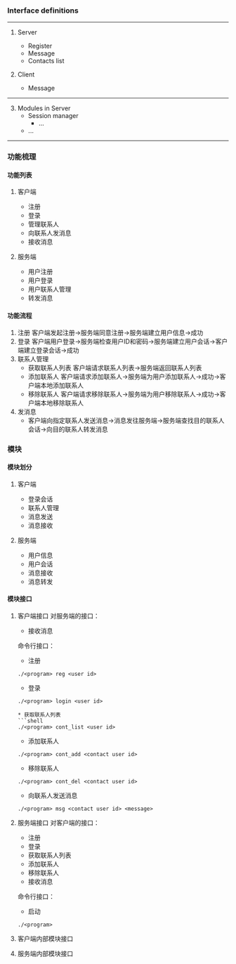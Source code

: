 ### Interface definitions

------------------------------
1. Server
    * Register
    * Message
    * Contacts list

2. Client
    * Message

------------------------------
3. Modules in Server
    * Session manager
        * ...
    * ...


--------
### 功能梳理
#### 功能列表
1. 客户端
   * 注册
   * 登录
   * 管理联系人
   * 向联系人发消息
   * 接收消息

2. 服务端
   * 用户注册
   * 用户登录
   * 用户联系人管理
   * 转发消息

#### 功能流程
1. 注册
   客户端发起注册->服务端同意注册->服务端建立用户信息->成功
2. 登录
   客户端用户登录->服务端检查用户ID和密码->服务端建立用户会话->客户端建立登录会话->成功
3. 联系人管理
   * 获取联系人列表
     客户端请求联系人列表->服务端返回联系人列表
   * 添加联系人
     客户端请求添加联系人->服务端为用户添加联系人->成功->客户端本地添加联系人
   * 移除联系人
     客户端请求移除联系人->服务端为用户移除联系人->成功->客户端本地移除联系人
4. 发消息
   * 客户端向指定联系人发送消息->消息发往服务端->服务端查找目的联系人会话->向目的联系人转发消息

### 模块
#### 模块划分
1. 客户端
   * 登录会话
   * 联系人管理
   * 消息发送
   * 消息接收

2. 服务端
   * 用户信息
   * 用户会话
   * 消息接收
   * 消息转发

#### 模块接口
1. 客户端接口
   对服务端的接口：
   * 接收消息
   
   命令行接口：
   * 注册
   ```shell
   ./<program> reg <user id>
   ```
   * 登录
   ```shell
   ./<program> login <user id>
   ```
   ```
   * 获取联系人列表
   ```shell
   ./<program> cont_list <user id>
   ```
   * 添加联系人
   ```shell
   ./<program> cont_add <contact user id>
   ```
   * 移除联系人
   ```shell
   ./<program> cont_del <contact user id>
   ```
   * 向联系人发送消息
   ```shell
   ./<program> msg <contact user id> <message>
   ```

2. 服务端接口
   对客户端的接口：
   * 注册
   * 登录
   * 获取联系人列表
   * 添加联系人
   * 移除联系人
   * 接收消息

   命令行接口：
   * 启动
   ```shell
   ./<program>
   ```
   
3. 客户端内部模块接口
   
4. 服务端内部模块接口